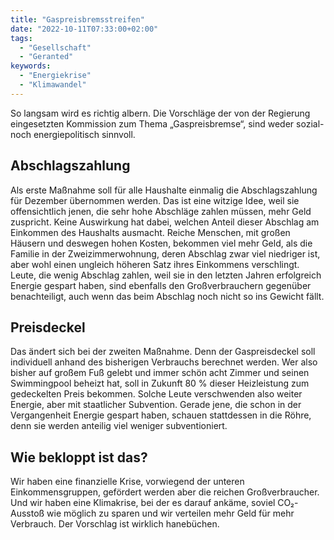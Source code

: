 ```yaml
---
title: "Gaspreisbremsstreifen"
date: "2022-10-11T07:33:00+02:00"
tags:
  - "Gesellschaft"
  - "Geranted"
keywords:
  - "Energiekrise"
  - "Klimawandel"
---
```


So langsam wird es richtig albern. Die Vorschläge der von der Regierung eingesetzten Kommission zum Thema „Gaspreisbremse“, sind weder sozial- noch energiepolitisch sinnvoll.

## Abschlagszahlung
Als erste Maßnahme soll für alle Haushalte einmalig die Abschlagszahlung für Dezember übernommen werden. Das ist eine witzige Idee, weil sie offensichtlich jenen, die sehr hohe Abschläge zahlen müssen, mehr Geld zuspricht. Keine Auswirkung hat dabei, welchen Anteil dieser Abschlag am Einkommen des Haushalts ausmacht. Reiche Menschen, mit großen Häusern und deswegen hohen Kosten, bekommen viel mehr Geld, als die Familie in der Zweizimmerwohnung, deren Abschlag zwar viel niedriger ist, aber wohl einen ungleich höheren Satz ihres Einkommens verschlingt. Leute, die wenig Abschlag zahlen, weil sie in den letzten Jahren erfolgreich Energie gespart haben, sind ebenfalls den Großverbrauchern gegenüber benachteiligt, auch wenn das beim Abschlag noch nicht so ins Gewicht fällt. 

## Preisdeckel
Das ändert sich bei der zweiten Maßnahme. Denn der Gaspreisdeckel soll individuell anhand des bisherigen Verbrauchs berechnet werden. Wer also bisher auf großem Fuß gelebt und immer schön acht Zimmer und seinen Swimmingpool beheizt hat, soll in Zukunft 80 % dieser Heizleistung zum gedeckelten Preis bekommen. Solche Leute verschwenden also weiter Energie, aber mit staatlicher Subvention. Gerade jene, die schon in der Vergangenheit Energie gespart haben, schauen stattdessen in die Röhre, denn sie werden anteilig viel weniger subventioniert. 

## Wie bekloppt ist das?
Wir haben eine finanzielle Krise, vorwiegend der unteren Einkommensgruppen, gefördert werden aber die reichen Großverbraucher. Und wir haben eine Klimakrise, bei der es darauf ankäme, soviel CO₂-Ausstoß wie möglich zu sparen und wir verteilen mehr Geld für mehr Verbrauch. Der Vorschlag ist wirklich hanebüchen. 
